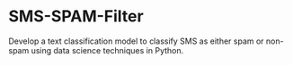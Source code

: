 # SMS-SPAM-Filter
Develop a text classification model to classify SMS as either spam or non-spam using data science techniques in Python.
